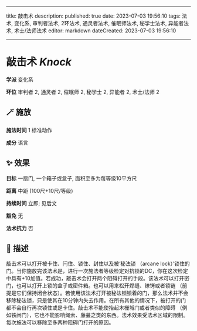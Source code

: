 
---
title: 敲击术
description: 
published: true
date: 2023-07-03 19:56:10
tags: 法术, 变化系, 审判者法术, 2环法术, 通灵者法术, 催眠师法术, 秘学士法术, 异能者法术, 术士/法师法术
editor: markdown
dateCreated: 2023-07-03 19:56:10

---

# **敲击术** *Knock*

**学派** 变化系 

**环位** 审判者 2, 通灵者 2, 催眠师 2, 秘学士 2, 异能者 2, 术士/法师 2

## 🪄 施放

**施法时间** 1 标准动作

**成分** 语言

## ✨ 效果 

**目标** 一扇门, 一个箱子或盒子, 面积至多为每等级10平方尺 

**距离** 中距 (100尺+10尺/等级)  

**持续时间** 立即; 见后文 

**豁免** 无

**法术抗力** 否

## 📖 描述

敲击术可以打开被卡住、闩住、锁住、封住以及被‘秘法锁 （arcane lock）’锁住的门。当你施放完该法术是，进行一次施法者等级检定对抗锁的DC，你在这次检定中具有+10加值。若成功，敲击术会打开两个阻碍打开的手段。该法术可以打开密门，也可以打开上锁的盒子或密件箱。也可以用来松开焊缝、镣铐或者锁链 （前提是它们保持闭合状态）。若使用该法术打开被秘法锁锁着的门，那么法术并不会移除秘法锁，只是使其在10分钟内失去作用。在所有其他的情况下，被打开的门都不会自行再次锁住或是卡住。敲击术不能使抬起木栅城门或者类似的障碍 （例如铁闸门），它也不能影响绳索、藤蔓之类的东西。法术效果受法术区域的限制。每次施法可以移除至多两种阻碍门打开的原因。
    